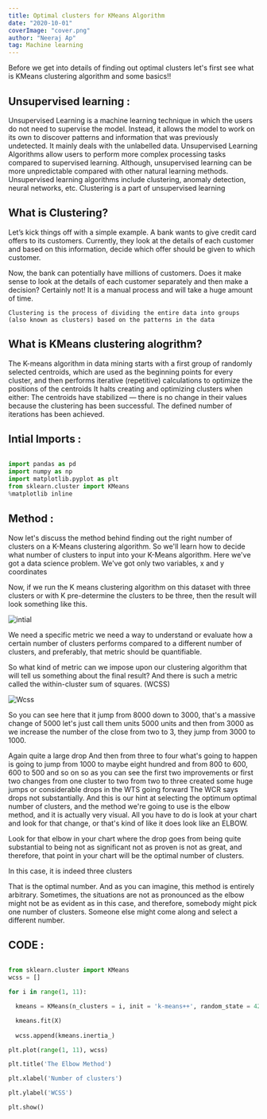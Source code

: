 ```yaml
---
title: Optimal clusters for KMeans Algorithm
date: "2020-10-01"
coverImage: "cover.png"
author: "Neeraj Ap"
tag: Machine learning
---
```


Before we get into details of finding out optimal clusters let's first see what is KMeans clustering algorithm and some basics!!


## Unsupervised learning :

Unsupervised Learning is a machine learning technique in which the users do not need to supervise the model. Instead, it allows the model to work on its own to discover patterns and information that was previously undetected. It mainly deals with the unlabelled data.
Unsupervised Learning Algorithms allow users to perform more complex processing tasks compared to supervised learning. Although, unsupervised learning can be more unpredictable compared with other natural learning methods. Unsupervised learning algorithms include clustering, anomaly detection, neural networks, etc.
Clustering is a part of unsupervised learning

## What is Clustering?

Let’s kick things off with a simple example. A bank wants to give credit card offers to its customers. Currently, they look at the details of each customer and based on this information, decide which offer should be given to which customer.

Now, the bank can potentially have millions of customers. Does it make sense to look at the details of each customer separately and then make a decision? Certainly not! It is a manual process and will take a huge amount of time.

```Clustering is the process of dividing the entire data into groups (also known as clusters) based on the patterns in the data```

## What is KMeans clustering alogrithm?

The K-means algorithm in data mining starts with a first group of randomly selected centroids, which are used as the beginning points for every cluster, and then performs iterative (repetitive) calculations to optimize the positions of the centroids
It halts creating and optimizing clusters when either:
The centroids have stabilized — there is no change in their values because the clustering has been successful.
The defined number of iterations has been achieved.

## Intial Imports :
```python

import pandas as pd
import numpy as np
import matplotlib.pyplot as plt
from sklearn.cluster import KMeans
%matplotlib inline

```

## Method :

Now let's discuss the method behind finding out the right number of clusters on a K-Means clustering algorithm.
So we'll learn how to decide what number of clusters to input into your K-Means algorithm.
Here we've got a data science problem.
We've got only two variables, x and y coordinates

Now, if we run the K means clustering algorithm on this dataset with three clusters or with K pre-determine the clusters to be three, then the result will look something like this.

![intial](https://github.com/NEERAJAP2001/engineering-portal/tree/master/content/blog/Optimal-Clusters-KMeans/intial.png)


We need a specific metric we need a way to understand or evaluate how a certain number of clusters performs compared to a different number of clusters, and preferably, that metric should be quantifiable.

So what kind of metric can we impose upon our clustering algorithm that will tell us something about the final result?
And there is such a metric called the within-cluster sum of squares. (WCSS)


![Wcss](https://github.com/NEERAJAP2001/engineering-portal/tree/master/content/blog/Optimal-Clusters-KMeans/Wcss.png )


So you can see here that it jump from 8000 down to 3000, that's a massive change of 5000 let's just call them units 5000 units and then from 3000 as we increase the number of the close from two to 3, they jump from 3000 to 1000.

Again quite a large drop And then from three to four what's going to happen is going to jump from 1000 to maybe eight hundred and from 800 to 600, 600 to 500 and so on so as you can see the first two improvements or first two changes from one cluster to two from two to three created some huge jumps or considerable drops in the WTS going forward The WCR says drops not substantially. And this is our hint at selecting the optimum optimal number of clusters, and the method we're going to use is the elbow method, and it is actually very visual. All you have to do is look at your chart and look for that change, or that's kind of like it does look like an ELBOW.


Look for that elbow in your chart where the drop goes from being quite substantial to being not as significant not as proven is not as great, and therefore, that point in your chart will be the optimal number of clusters.


In this case, it is indeed three clusters

That is the optimal number. And as you can imagine, this method is entirely arbitrary.
Sometimes, the situations are not as pronounced as the elbow might not be as evident as in this case, and therefore, somebody might pick one number of clusters. Someone else might come along and select a different number.

## CODE :

```python

from sklearn.cluster import KMeans
wcss = []

for i in range(1, 11):

  kmeans = KMeans(n_clusters = i, init = 'k-means++', random_state = 42)

  kmeans.fit(X)
  
  wcss.append(kmeans.inertia_)

plt.plot(range(1, 11), wcss)

plt.title('The Elbow Method')

plt.xlabel('Number of clusters')

plt.ylabel('WCSS')

plt.show()
```
